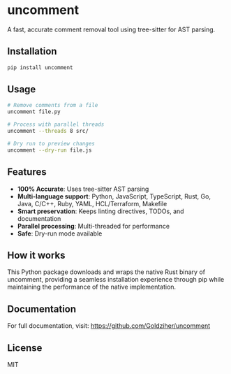 # uncomment

A fast, accurate comment removal tool using tree-sitter for AST parsing.

## Installation

```bash
pip install uncomment
```

## Usage

```bash
# Remove comments from a file
uncomment file.py

# Process with parallel threads
uncomment --threads 8 src/

# Dry run to preview changes
uncomment --dry-run file.js
```

## Features

- **100% Accurate**: Uses tree-sitter AST parsing
- **Multi-language support**: Python, JavaScript, TypeScript, Rust, Go, Java, C/C++, Ruby, YAML, HCL/Terraform, Makefile
- **Smart preservation**: Keeps linting directives, TODOs, and documentation
- **Parallel processing**: Multi-threaded for performance
- **Safe**: Dry-run mode available

## How it works

This Python package downloads and wraps the native Rust binary of uncomment, providing a seamless installation experience through pip while maintaining the performance of the native implementation.

## Documentation

For full documentation, visit: https://github.com/Goldziher/uncomment

## License

MIT
